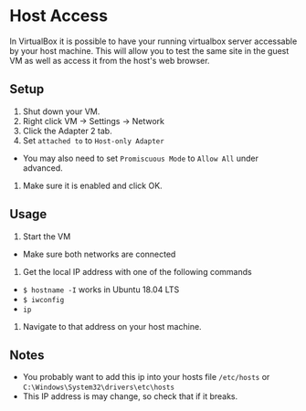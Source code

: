 # Host Access

In VirtualBox it is possible to have your running virtualbox server accessable by your host machine. This will allow you to test the same site in the guest VM as well as access it from the host's web browser.

## Setup

1. Shut down your VM.
1. Right click VM -> Settings -> Network
1. Click the Adapter 2 tab.
1. Set `attached to` to `Host-only Adapter`
  * You may also need to set `Promiscuous Mode` to `Allow All` under advanced.
1. Make sure it is enabled and click OK.

## Usage

1. Start the VM
  * Make sure both networks are connected
1. Get the local IP address with one of the following commands
  * `$ hostname -I` works in Ubuntu 18.04 LTS
  * `$ iwconfig`
  * `ip`
1. Navigate to that address on your host machine.

## Notes 
* You probably want to add this ip into your hosts file `/etc/hosts` or `C:\Windows\System32\drivers\etc\hosts`
* This IP address is may change, so check that if it breaks.
